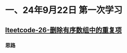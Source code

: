# 一、24年9月22日 第一次学习
## [lteetcode-26-删除有序数组中的重复项](https://leetcode.cn/problems/remove-duplicates-from-sorted-array/description/)

### 思路

